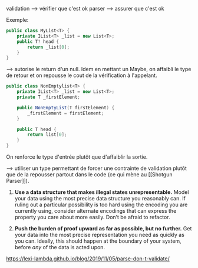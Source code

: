 validation --> vérifier que c'est ok
parser --> assurer que c'est ok

Exemple:
```C#
public class MyList<T> {
	private IList<T> _list = new List<T>;
	public T? head {
		return _list[0];
	}
}
```
--> autorise le return d'un null. Idem en mettant un Maybe, on affaibli le type de retour et on repousse le cout de la vérification à l'appelant.

```C#
public class NonEmptylist<T> {
	private IList<T> _list = new List<T>;
	private T _firstElement;

	public NonEmptyList(T firstElement) {
		_firstElement = firstElement;
	}

	public T head {
		return list[0];
	}
}
```
On renforce le type d'entrée plutôt que d'affaiblir la sortie.

--> utiliser un type permettant de forcer une contrainte de validation plutôt que de la repousser partout dans le code (ce qui mène au [[Shotgun Parser]]).


1.  **Use a data structure that makes illegal states unrepresentable.** Model your data using the most precise data structure you reasonably can. If ruling out a particular possibility is too hard using the encoding you are currently using, consider alternate encodings that can express the property you care about more easily. Don’t be afraid to refactor.
    
2.  **Push the burden of proof upward as far as possible, but no further.** Get your data into the most precise representation you need as quickly as you can. Ideally, this should happen at the boundary of your system, before _any_ of the data is acted upon.

https://lexi-lambda.github.io/blog/2019/11/05/parse-don-t-validate/
